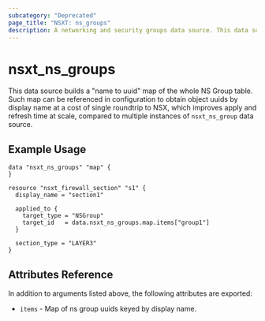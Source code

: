 ```yaml
---
subcategory: "Deprecated"
page_title: "NSXT: ns_groups"
description: A networking and security groups data source. This data source builds "display name to id" map representation of the whole table.
---
```


# nsxt_ns_groups

This data source builds a "name to uuid" map of the whole NS Group table. Such map can be referenced in configuration to obtain object uuids by display name at a cost of single roundtrip to NSX, which improves apply and refresh
time at scale, compared to multiple instances of `nsxt_ns_group` data source.

## Example Usage

```hcl
data "nsxt_ns_groups" "map" {
}

resource "nsxt_firewall_section" "s1" {
  display_name = "section1"

  applied_to {
    target_type = "NSGroup"
    target_id   = data.nsxt_ns_groups.map.items["group1"]
  }

  section_type = "LAYER3"
}

```

## Attributes Reference

In addition to arguments listed above, the following attributes are exported:

* `items` - Map of ns group uuids keyed by display name.
